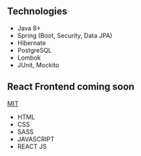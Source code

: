## Technologies

- Java 8+
- Spring (Boot, Security, Data JPA)
- Hibernate
- PostgreSQL
- Lombok
- JUnit, Mockito

## React Frontend coming soon

[MIT](https://github.com/Merxibeaucoup/CONTACT_EMAIL_QUARTZ_SCHEDULER-FRONTEND)

- HTML
- CSS
- SASS
- JAVASCRIPT
- REACT JS
